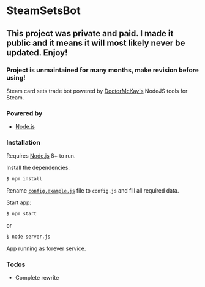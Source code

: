 # SteamSetsBot

## This project was private and paid. I made it public and it means it will most likely never be updated. Enjoy!
### Project is unmaintained for many months, make revision before using!

Steam card sets trade bot powered by [DoctorMcKay's](https://github.com/DoctorMcKay) NodeJS tools for Steam.

### Powered by

* [Node.js](http://nodejs.org)

### Installation

Requires [Node.js](https://nodejs.org/) 8+ to run.

Install the dependencies:

```sh
$ npm install
```

Rename [`config.example.js`](https://github.com/Baterka/SteamSetsBot/blob/master/SETTINGS/config.example.js) file to `config.js` and fill all required data.

Start app:

```sh
$ npm start
```
or
```sh
$ node server.js
```

App running as forever service.

### Todos
 - Complete rewrite
